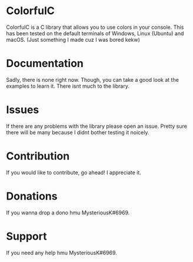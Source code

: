 # ColorfulC
ColorfulC is a C library that allows you to use colors in your console. This has been tested on the default terminals of Windows, Linux (Ubuntu) and macOS. (Just something I made cuz I was bored kekw)
# Documentation
Sadly, there is none right now. Though, you can take a good look at the examples to learn it. There isnt much to the library.
# Issues
If there are any problems with the library please open an issue. Pretty sure there will be many because I didnt bother testing it noicely.
# Contribution
If you would like to contribute, go ahead! I appreciate it.
# Donations
If you wanna drop a dono hmu MysteriousK#6969.
# Support
If you need any help hmu MysteriousK#6969.
